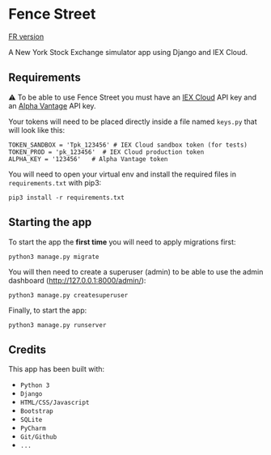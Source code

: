 # Fence Street
[FR version](README_FR.md)

A New York Stock Exchange simulator app using Django and IEX Cloud.

## Requirements
 :warning: To be able to use Fence Street you must have an [IEX Cloud](https://iexcloud.io/) API key and an [Alpha Vantage](https://www.alphavantage.co/support/#api-key) API key. 

Your tokens will need to be placed directly inside a file named `keys.py` that will look like this:

    TOKEN_SANDBOX = 'Tpk_123456' # IEX Cloud sandbox token (for tests)
    TOKEN_PROD = 'pk_123456'  # IEX Cloud production token
    ALPHA_KEY = '123456'   # Alpha Vantage token

You will need to open your virtual env and install the required files in `requirements.txt` with pip3:

    pip3 install -r requirements.txt

## Starting the app
To start the app the **first time** you will need to apply migrations first:

    python3 manage.py migrate

You will then need to create a superuser (admin) to be able to use the admin dashboard (http://127.0.0.1:8000/admin/):
    
    python3 manage.py createsuperuser

Finally, to start the app:

    python3 manage.py runserver

## Credits
This app has been built with:
* `Python 3`
* `Django`
* `HTML/CSS/Javascript`
* `Bootstrap`
* `SQLite`
* `PyCharm`
* `Git/Github`
* `...`


